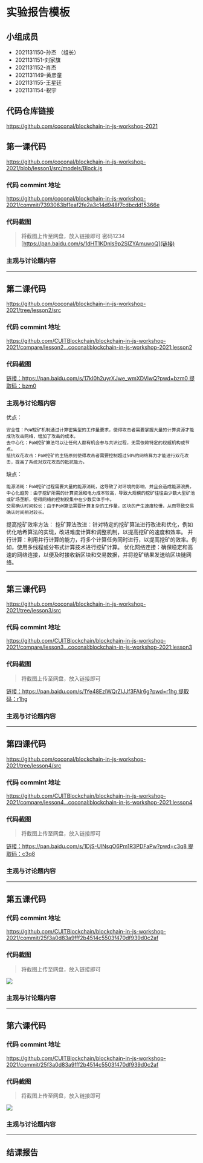# 实验报告模板

## 小组成员

- 2021131150-孙杰 （组长）
- 2021131151-刘家旗
- 2021131152-肖杰
- 2021131149-黄彦童
- 2021131155-王星廷
- 2021131154-祝宇

## 代码仓库链接

https://github.com/coconal/blockchain-in-js-workshop-2021



## 第一课代码
https://github.com/coconal/blockchain-in-js-workshop-2021/blob/lesson1/src/models/Block.js


### 代码 commint 地址

https://github.com/coconal/blockchain-in-js-workshop-2021/commit/7393063bf1eaf2fe2a3c14d948f7cdbcdd15366e


### 代码截图

> 将截图上传至网盘，放入链接即可
密码1234
[https://pan.baidu.com/s/1dHT1KDnls9p2SIZYAmuwoQ](链接)


### 主观与讨论题内容

---



## 第二课代码
https://github.com/coconal/blockchain-in-js-workshop-2021/tree/lesson2/src

### 代码 commint 地址

https://github.com/CUITBlockchain/blockchain-in-js-workshop-2021/compare/lesson2...coconal:blockchain-in-js-workshop-2021:lesson2


### 代码截图

[链接：https://pan.baidu.com/s/17kI0h2uyrXJwe_wmXDViwQ?pwd=bzm0
提取码：bzm0](链接)


### 主观与讨论题内容
优点：

    安全性：PoW挖矿机制通过计算密集型的工作量要求，使得攻击者需要掌握大量的计算资源才能成功攻击网络，增加了攻击的成本。
    去中心化：PoW挖矿算法可以让任何人都有机会参与共识过程，无需依赖特定的权威机构或节点。
    抵抗双花攻击：PoW挖矿的主链原则使得攻击者需要控制超过50%的网络算力才能进行双花攻击，提高了系统对双花攻击的抵抗能力。
缺点：

    能源消耗：PoW挖矿过程需要大量的能源消耗，这导致了对环境的影响，并且会造成能源浪费。
    中心化趋势：由于挖矿所需的计算资源和电力成本较高，导致大规模的挖矿往往由少数大型矿池或矿场垄断，使得网络的控制权集中在少数实体手中。
    交易确认时间较长：由于PoW算法需要计算复杂的工作量，区块的产生速度较慢，从而导致交易确认时间相对较长。


提高挖矿效率方法：
挖矿算法改进：针对特定的挖矿算法进行改进和优化，例如优化哈希算法的实现，改进难度计算和调整机制，以提高挖矿的速度和效率。
并行计算：利用并行计算的能力，将多个计算任务同时进行，以提高挖矿的效率。例如，使用多线程或分布式计算技术进行挖矿计算。
优化网络连接：确保稳定和高速的网络连接，以便及时接收新区块和交易数据，并将挖矿结果发送给区块链网络。



---


## 第三课代码
https://github.com/coconal/blockchain-in-js-workshop-2021/tree/lesson3/src

### 代码 commint 地址

https://github.com/CUITBlockchain/blockchain-in-js-workshop-2021/compare/lesson3...coconal:blockchain-in-js-workshop-2021:lesson3


### 代码截图

> 将截图上传至网盘，放入链接即可

[链接：https://pan.baidu.com/s/1Ye48EzlWQrZIJJf3FAlr6g?pwd=r1hg
提取码：r1hg](链接)


### 主观与讨论题内容



---




## 第四课代码
https://github.com/coconal/blockchain-in-js-workshop-2021/tree/lesson4/src

### 代码 commint 地址

https://github.com/CUITBlockchain/blockchain-in-js-workshop-2021/compare/lesson4...coconal:blockchain-in-js-workshop-2021:lesson4


### 代码截图

> 将截图上传至网盘，放入链接即可

[链接：https://pan.baidu.com/s/1DjS-UlNsqO6Pm1R3PDFaPw?pwd=c3q8
提取码：c3q8](链接)


### 主观与讨论题内容



---




## 第五课代码


### 代码 commint 地址

https://github.com/CUITBlockchain/blockchain-in-js-workshop-2021/commit/25f3a0d83a9fff2b4514c5503f470df939d0c2af


### 代码截图

> 将截图上传至网盘，放入链接即可

![](链接)


### 主观与讨论题内容



---




## 第六课代码


### 代码 commint 地址

https://github.com/CUITBlockchain/blockchain-in-js-workshop-2021/commit/25f3a0d83a9fff2b4514c5503f470df939d0c2af


### 代码截图

> 将截图上传至网盘，放入链接即可

![](图片链接放这里)


### 主观与讨论题内容



---


## 结课报告





